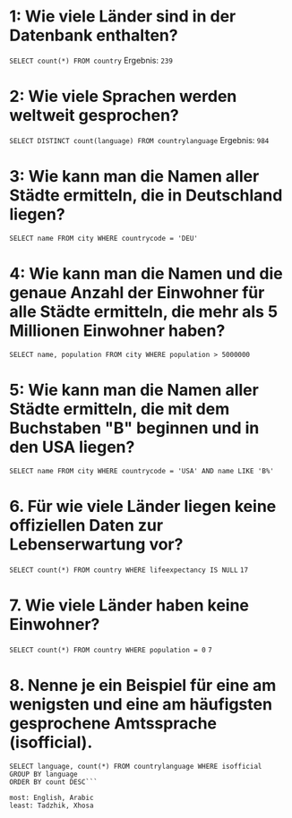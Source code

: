 # 1: Wie viele Länder sind in der Datenbank enthalten?
`SELECT count(*) FROM country`
Ergebnis: `239`

# 2: Wie viele Sprachen werden weltweit gesprochen?
`SELECT DISTINCT count(language) FROM countrylanguage`
Ergebnis: `984`

# 3: Wie kann man die Namen aller Städte ermitteln, die in Deutschland liegen?
`SELECT name FROM city WHERE countrycode = 'DEU'`

# 4: Wie kann man die Namen und die genaue Anzahl der Einwohner für alle Städte ermitteln, die mehr als 5 Millionen Einwohner haben?
`SELECT name, population FROM city WHERE population > 5000000`

# 5: Wie kann man die Namen aller Städte ermitteln, die mit dem Buchstaben "B" beginnen und in den USA liegen?
`SELECT name FROM city WHERE countrycode = 'USA' AND name LIKE 'B%'`

# 6. Für wie viele Länder liegen keine offiziellen Daten zur Lebenserwartung vor?
`SELECT count(*) FROM country WHERE lifeexpectancy IS NULL`
`17`

# 7. Wie viele Länder haben keine Einwohner?
`SELECT count(*) FROM country WHERE population = 0`
`7`

# 8. Nenne je ein Beispiel für eine am wenigsten und eine am häufigsten gesprochene Amtssprache (isofficial).
```
SELECT language, count(*) FROM countrylanguage WHERE isofficial 
GROUP BY language
ORDER BY count DESC```

most: English, Arabic
least: Tadzhik, Xhosa